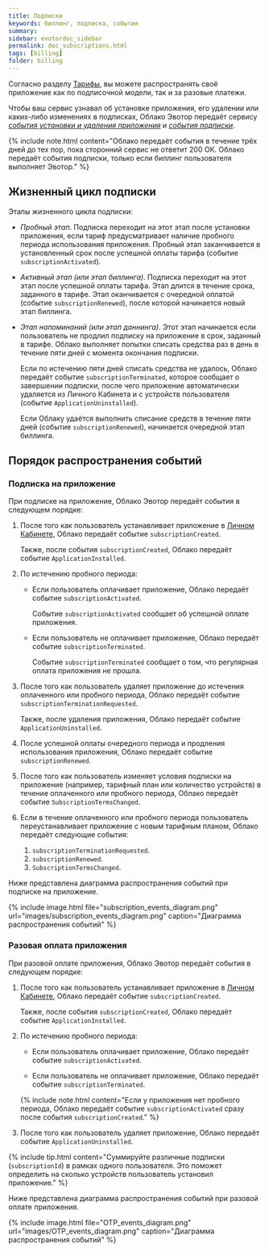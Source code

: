 ```yaml
---
title: Подписки
keywords: биллинг, подписка, события
summary:
sidebar: evotordoc_sidebar
permalink: doc_subscriptions.html
tags: [billing]
folder: billing
---
```


Согласно разделу [Тарифы](./doc_tariffs.html), вы можете распространять своё приложение как по подписочной модели, так и за разовые платежи.

Чтобы ваш сервис узнавал об установке приложения, его удалении или каких-либо изменениях в подписках, Облако Эвотор передаёт сервису [*события установки и удаления приложения*](https://api.evotor.ru/docs/#tag/Vebhuki-uvedomleniya%2Fpaths%2F~1partner.ru~1api~1v2~1installation~1event%2Fpost) и [*события подписки*](https://api.evotor.ru/docs/#tag/Vebhuki-uvedomleniya%2Fpaths%2F~1partner.ru~1api~1v1~1subscription~1event%2Fpost).

{% include note.html content="Облако передаёт события в течение трёх дней до тех пор, пока сторонний сервис не ответит 200 ОК. Облако передаёт события подписки, только если биллинг пользователя выполняет Эвотор." %}

## Жизненный цикл подписки

Этапы жизненного цикла подписки:

* *Пробный этап*. Подписка переходит на этот этап после установки приложения, если тариф предусматривает наличие пробного периода использования приложения. Пробный этап заканчивается в установленный срок после успешной оплаты тарифа (событие `subscriptionActivated`).

* *Активный этап (или этап биллинга)*. Подписка переходит на этот этап после успешной оплаты тарифа. Этап длится в течение срока, заданного в тарифе. Этап оканчивается с очередной оплатой  (событие `subscriptionRenewed`), после которой начинается новый этап биллинга.

* *Этап напоминаний (или этап даннинга)*. Этот этап начинается если пользователь не продлил подписку на приложение в срок, заданный в тарифе. Облако выполняет попытки списать средства раз в день в течение пяти дней с момента окончания подписки.

  Если по истечению пяти дней списать средства не удалось, Облако передаёт событие `subscriptionTerminated`, которое сообщает о завершении подписки, после чего приложение автоматически удаляется из Личного Кабинета и с устройств пользователя (событие `ApplicationUninstalled`).

  Если Облаку удаётся выполнить списание средств в течение пяти дней (событие `subscriptionRenewed`), начинается очередной этап биллинга.

## Порядок распространения событий

### Подписка на приложение

При подписке на приложение, Облако Эвотор передаёт события в следующем порядке:

1. После того как пользователь устанавливает приложение в [Личном Кабинете](https://lk.evotor.ru/web/login), Облако передаёт событие `subscriptionCreated`.

   Также, после события `subscriptionCreated`, Облако передаёт событие `ApplicationInstalled`.

2. По истечению пробного периода:

   * Если пользователь оплачивает приложение, Облако передаёт событие `subscriptionActivated`.

     Событие `subscriptionActivated` сообщает об успешной оплате приложения.

   * Если пользователь не оплачивает приложение, Облако передаёт событие `subscriptionTerminated`.

     Событие `subscriptionTerminated` сообщает о том, что регулярная оплата приложения не прошла.

3. После того как пользователь удаляет приложение до истечения оплаченного или пробного периода, Облако передаёт событие `subscriptionTerminationRequested`.

   Также, после удаления приложения, Облако передаёт событие `ApplicationUninstalled`.

4. После успешной оплаты очередного периода и продления использования приложения, Облако передаёт событие `subscriptionRenewed`.

5. После того как пользователь изменяет условия подписки на приложение (например, тарифный план или количество устройств) в течение оплаченного или пробного периода, Облако передаёт событие `SubscriptionTermsChanged`.

6. Если в течение оплаченного или пробного периода пользователь переустанавливает приложение с новым тарифным планом, Облако передаёт следующие события:

   1. `subscriptionTerminationRequested`.
   2. `subscriptionRenewed`.
   3. `SubscriptionTermsChanged`.

Ниже представлена диаграмма распространения событий при подписке на приложение.

{% include image.html file="subscription_events_diagram.png" url="images/subscription_events_diagram.png" caption="Диаграмма распространения событий" %}

<!-- @startuml
title Диаграмма распространения событий при подписочной модели

state "Подписка оформлена " as CREATED
CREATED: Подписка в пробном периоде или или ожидает оплату
state "Подписка неактивна" as TERMINATED
TERMINATED: Подписка не оплачена
state "Подписка актива" as ACTIVATED
ACTIVATED: Подписка оплачена

[*]->CREATED:(1)SubscriptionCreated
CREATED -down-> ACTIVATED:(2)SubscriptionActivated
CREATED -down->TERMINATED:(3)SubscriptionTerminated
CREATED ->CREATED:(6)SubscriptionTermsChanged
CREATED ->CREATED:(7)SubscriptionTerminationRequested
CREATED ->CREATED:(8)SubscriptionRenewed
ACTIVATED -up->TERMINATED:(4)SubscriptionTerminated
ACTIVATED ->ACTIVATED:(9)SubscriptionTermsChanged
ACTIVATED ->ACTIVATED:(10)SubscriptionTerminationRequested
ACTIVATED ->ACTIVATED:(11)SubscriptionRenewed
TERMINATED-down->ACTIVATED:(5)SubscriptionRenewed
@enduml -->

### Разовая оплата приложения

При разовой оплате приложения, Облако Эвотор передаёт события в следующем порядке:

1. После того как пользователь устанавливает приложение в [Личном Кабинете](https://lk.evotor.ru/web/login), Облако передаёт событие `subscriptionCreated`.

   Также, после события `subscriptionCreated`, Облако передаёт событие `ApplicationInstalled`.

2. По истечению пробного периода:

   * Если пользователь оплачивает приложение, Облако передаёт событие `subscriptionActivated`.

   * Если пользователь не оплачивает приложение, Облако передаёт событие `subscriptionTerminated`.

   {% include note.html content="Если у приложения нет пробного периода, Облако передаёт событие `subscriptionActivated` сразу после события `subscriptionCreated`." %}

3. После того как пользователь удаляет приложение, Облако передаёт событие `ApplicationUninstalled`.

{% include tip.html content="Суммируйте различные подписки (`subscriptionId`) в рамках одного пользователя. Это поможет определить на сколько устройств пользователь установил приложение." %}

Ниже представлена диаграмма распространения событий при разовой оплате приложения.

{% include image.html file="OTP_events_diagram.png" url="images/OTP_events_diagram.png" caption="Диаграмма распространения событий" %}

<!-- @startuml
title Диаграмма распространения событий при разовой оплате

state "Подписка оформлена " as CREATED
CREATED: Подписка в пробном периоде или ожидает оплату
state "Подписка неактивна" as TERMINATED
TERMINATED: Подписка не оплачена
state "Подписка активна" as ACTIVATED
ACTIVATED: Подписка оплачена

[*]->CREATED:(1)SubscriptionCreated
CREATED -down-> ACTIVATED:(2)SubscriptionActivated
CREATED -down->TERMINATED:(3)SubscriptionTerminated
@enduml -->
